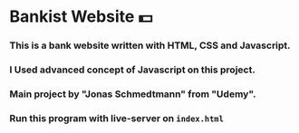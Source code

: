 # Bankist Website 💵
### This is a bank website written with HTML, CSS and Javascript.
### I Used advanced concept of Javascript on this project.
### Main project by "Jonas Schmedtmann" from "Udemy".
### Run this program with live-server on `index.html`
